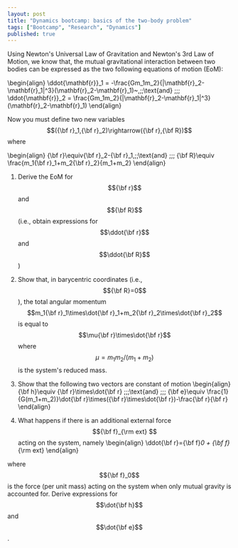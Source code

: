 ```yaml
---
layout: post
title: "Dynamics bootcamp: basics of the two-body problem"
tags: ["Bootcamp", "Research", "Dynamics"]
published: true
---
```



Using Newton's Universal Law of Gravitation and Newton's 3rd Law of Motion, we know that, the mutual
gravitational interaction between two bodies can be expressed as the two following equations of motion (EoM):

\begin{align}
  \ddot{\mathbf{r}}_1 = -\frac{Gm_1m_2}{|\mathbf{r}_2-\mathbf{r}_1|^3}(\mathbf{r}_2-\mathbf{r}_1)~,\;\;\text{and}
  \;\;\;
  \ddot{\mathbf{r}}_2 = \frac{Gm_1m_2}{|\mathbf{r}_2-\mathbf{r}_1|^3}(\mathbf{r}_2-\mathbf{r}_1)
\end{align}

Now you must define two new variables $$({\bf r}_1,{\bf r}_2)\rightarrow({\bf r},{\bf R})$$
where

\begin{align}
{\bf r}\equiv{\bf r}_2-{\bf r}_1,\;\;\text{and}
\;\;\;
{\bf R}\equiv \frac{m_1{\bf r}_1+m_2{\bf r}_2}{m_1+m_2}
\end{align}

1. Derive the EoM for $${\bf r}$$ and $${\bf R}$$ (i.e., obtain expressions for $$\ddot{\bf r}$$ and $$\ddot{\bf R}$$)

2. Show that, in barycentric coordinates (i.e., $${\bf R}=0$$), the total angular momentum $$m_1{\bf r}_1\times\dot{\bf r}_1+m_2{\bf r}_2\times\dot{\bf r}_2$$ is equal to $$\mu{\bf r}\times\dot{\bf r}$$ where $$\mu=m_1m_2/(m_1+m_2)$$ is the system's reduced mass.

3. Show that the following two vectors are constant of motion
\begin{align}
{\bf h}\equiv {\bf r}\times\dot{\bf r}
\;\;\;\text{and}
\;\;\;
{\bf e}\equiv
\frac{1}{G(m_1+m_2)}\dot{\bf r}\times({\bf r}\times\dot{\bf r})-\frac{\bf r}{\bf r}
\end{align}

5. What happens if there is an additional external force $${\bf f}_{\rm ext} $$ acting on the system, namely
\begin{align}
\ddot{\bf r}={\bf f}_0 + {\bf f}_{\rm ext}
\end{align}

where $${\bf f}_0$$ is the force (per unit mass) acting on the system when only mutual gravity is accounted for. Derive expressions for $$\dot{\bf h}$$ and $$\dot{\bf e}$$.

